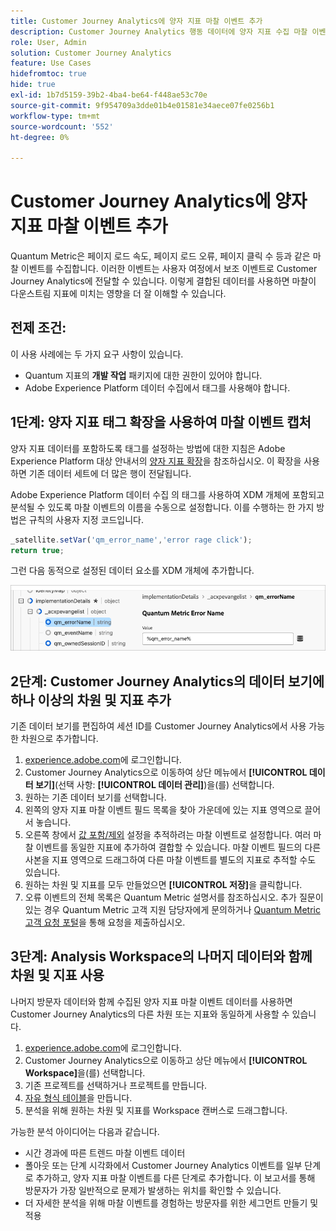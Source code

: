 ```yaml
---
title: Customer Journey Analytics에 양자 지표 마찰 이벤트 추가
description: Customer Journey Analytics 행동 데이터에 양자 지표 수집 마찰 이벤트를 추가하여 CJA의 통찰력에 깊이를 더합니다.
role: User, Admin
solution: Customer Journey Analytics
feature: Use Cases
hidefromtoc: true
hide: true
exl-id: 1b7d5159-39b2-4ba4-be64-f448ae53c70e
source-git-commit: 9f954709a3dde01b4e01581e34aece07fe0256b1
workflow-type: tm+mt
source-wordcount: '552'
ht-degree: 0%

---
```


# Customer Journey Analytics에 양자 지표 마찰 이벤트 추가

Quantum Metric은 페이지 로드 속도, 페이지 로드 오류, 페이지 클릭 수 등과 같은 마찰 이벤트를 수집합니다. 이러한 이벤트는 사용자 여정에서 보조 이벤트로 Customer Journey Analytics에 전달할 수 있습니다. 이렇게 결합된 데이터를 사용하면 마찰이 다운스트림 지표에 미치는 영향을 더 잘 이해할 수 있습니다.

## 전제 조건:

이 사용 사례에는 두 가지 요구 사항이 있습니다.

* Quantum 지표의 **개발 작업** 패키지에 대한 권한이 있어야 합니다.
* Adobe Experience Platform 데이터 수집에서 태그를 사용해야 합니다.

## 1단계: 양자 지표 태그 확장을 사용하여 마찰 이벤트 캡처

양자 지표 데이터를 포함하도록 태그를 설정하는 방법에 대한 지침은 Adobe Experience Platform 대상 안내서의 [양자 지표 확장](https://experienceleague.adobe.com/en/docs/experience-platform/destinations/catalog/analytics/quantum-metric)을 참조하십시오. 이 확장을 사용하면 기존 데이터 세트에 더 많은 행이 전달됩니다.

Adobe Experience Platform 데이터 수집 의 태그를 사용하여 XDM 개체에 포함되고 분석될 수 있도록 마찰 이벤트의 이름을 수동으로 설정합니다. 이를 수행하는 한 가지 방법은 규칙의 사용자 지정 코드입니다.

```js
_satellite.setVar('qm_error_name','error rage click');
return true;
```

그런 다음 동적으로 설정된 데이터 요소를 XDM 개체에 추가합니다.

![Quantum 지표 오류 이름 스크린샷](assets/error-name.png)

## 2단계: Customer Journey Analytics의 데이터 보기에 하나 이상의 차원 및 지표 추가

기존 데이터 보기를 편집하여 세션 ID를 Customer Journey Analytics에서 사용 가능한 차원으로 추가합니다.

1. [experience.adobe.com](https://experience.adobe.com)에 로그인합니다.
1. Customer Journey Analytics으로 이동하여 상단 메뉴에서 **[!UICONTROL 데이터 보기]**(선택 사항: **[!UICONTROL 데이터 관리]**)을(를) 선택합니다.
1. 원하는 기존 데이터 보기를 선택합니다.
1. 왼쪽의 양자 지표 마찰 이벤트 필드 목록을 찾아 가운데에 있는 지표 영역으로 끌어서 놓습니다.
1. 오른쪽 창에서 [값 포함/제외](/help/data-views/component-settings/include-exclude-values.md) 설정을 추적하려는 마찰 이벤트로 설정합니다. 여러 마찰 이벤트를 동일한 지표에 추가하여 결합할 수 있습니다. 마찰 이벤트 필드의 다른 사본을 지표 영역으로 드래그하여 다른 마찰 이벤트를 별도의 지표로 추적할 수도 있습니다.
1. 원하는 차원 및 지표를 모두 만들었으면 **[!UICONTROL 저장]**&#x200B;을 클릭합니다.
1. 오류 이벤트의 전체 목록은 Quantum Metric 설명서를 참조하십시오. 추가 질문이 있는 경우 Quantum Metric 고객 지원 담당자에게 문의하거나 [Quantum Metric 고객 요청 포털](https://community.quantummetric.com/s/public-support-page)을 통해 요청을 제출하십시오.

## 3단계: Analysis Workspace의 나머지 데이터와 함께 차원 및 지표 사용

나머지 방문자 데이터와 함께 수집된 양자 지표 마찰 이벤트 데이터를 사용하면 Customer Journey Analytics의 다른 차원 또는 지표와 동일하게 사용할 수 있습니다.

1. [experience.adobe.com](https://experience.adobe.com)에 로그인합니다.
1. Customer Journey Analytics으로 이동하고 상단 메뉴에서 **[!UICONTROL Workspace]**&#x200B;을(를) 선택합니다.
1. 기존 프로젝트를 선택하거나 프로젝트를 만듭니다.
1. [자유 형식 테이블](/help/analysis-workspace/visualizations/freeform-table/freeform-table.md)을 만듭니다.
1. 분석을 위해 원하는 차원 및 지표를 Workspace 캔버스로 드래그합니다.

가능한 분석 아이디어는 다음과 같습니다.

* 시간 경과에 따른 트렌드 마찰 이벤트 데이터
* 폴아웃 또는 단계 시각화에서 Customer Journey Analytics 이벤트를 일부 단계로 추가하고, 양자 지표 마찰 이벤트를 다른 단계로 추가합니다. 이 보고서를 통해 방문자가 가장 일반적으로 문제가 발생하는 위치를 확인할 수 있습니다.
* 더 자세한 분석을 위해 마찰 이벤트를 경험하는 방문자를 위한 세그먼트 만들기 및 적용
